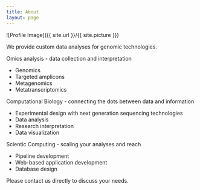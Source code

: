 ```yaml
---
title: About
layout: page
---
```

![Profile Image]({{ site.url }}/{{ site.picture }})

<p>We provide custom data analyses for genomic technologies. </p>

Omics analysis - data collection and interpretation
- Genomics
- Targeted amplicons 
- Metagenomics
- Metatranscriptomics

Computational Biology - connecting the dots between data and information
- Experimental design with next generation sequencing technologies
- Data analysis
- Research interpretation
- Data visualization

Scientic Computing - scaling your analyses and reach
- Pipeline development
- Web-based application development
- Database design

<p>Please contact us directly to discuss your needs.</p>

